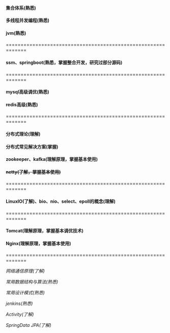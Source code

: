 #### 集合体系(熟悉)

#### 多线程并发编程(熟悉)

#### jvm(熟悉)

=============================================================

#### ssm、springboot(熟悉，掌握整合开发，研究过部分源码)

=============================================================

#### mysql高级调优(熟悉)

#### redis高级(熟悉)

=============================================================

#### 分布式理论(理解)

#### 分布式常见解决方案(掌握)

#### zookeeper、kafka(理解原理，掌握基本使用)

#### ~~netty(了解，掌握基本使用)~~

=============================================================

#### LinuxIO(了解)、bio、nio、select、epoll的概念(理解)

=============================================================

#### Tomcat(理解原理，掌握基本调优技术)

#### Nginx(理解原理，掌握基本使用)

=============================================================

*网络通信原理(了解)*

*常用数据结构与算法(熟悉)*

*常用设计模式(熟悉)*

*jenkins(熟悉)*

*Activity(了解)*

*SpringData JPA(了解)*